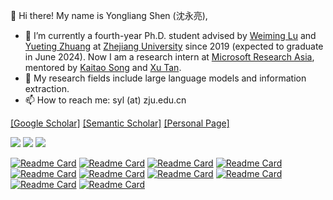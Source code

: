 <!--
**tricktreat/tricktreat** is a ✨ _special_ ✨ repository because its `README.md` (this file) appears on your GitHub profile.

Here are some ideas to get you started:

- 🔭 I’m currently working on ...
- 🌱 I’m currently learning ...
- 👯 I’m looking to collaborate on ...
- 🤔 I’m looking for help with ...
- 💬 Ask me about ...
- 📫 How to reach me: ...
- 😄 Pronouns: ...
- ⚡ Fun fact: ...
-->

👋 Hi there! My name is Yongliang Shen (沈永亮),

- 🔭 I’m currently a fourth-year Ph.D. student advised by [Weiming Lu](https://person.zju.edu.cn/lwm) and [Yueting Zhuang](https://person.zju.edu.cn/yzhuang) at [Zhejiang University](https://www.zju.edu.cn/english/) since 2019 (expected to graduate in June 2024). Now I am a research intern at [Microsoft Research Asia](https://www.msra.cn), mentored by [Kaitao Song](https://scholar.google.com/citations?user=LLk9dR8AAAAJ) and [Xu Tan](https://tan-xu.github.io/).
- 🌱 My research fields include large language models and information extraction.
- 📫 How to reach me: syl (at) zju.edu.cn

[[Google Scholar]](https://scholar.google.com/citations?user=UT3NzFAAAAAJ)
[[Semantic Scholar]](https://www.semanticscholar.org/author/Yongliang-Shen/1471660296)
[[Personal Page]](https://tricktreat.github.io/)

[![](https://komarev.com/ghpvc/?username=tricktreat&label=VIEWS)](https://github.com/tricktreat)
[![](https://img.shields.io/badge/dynamic/json?label=CITATIONS&query=citationCount&url=https://api.semanticscholar.org/graph/v1/author/1471660296?fields=citationCount)](https://www.semanticscholar.org/author/Yongliang-Shen/1471660296)
[![](https://img.shields.io/badge/dynamic/json?label=PUBLICATIONS&query=paperCount&url=https://api.semanticscholar.org/graph/v1/author/1471660296?fields=paperCount)](https://www.semanticscholar.org/author/Yongliang-Shen/1471660296)

[![Readme Card](https://github-readme-stats.vercel.app/api/pin/?username=microsoft&repo=JARVIS&theme=default)](https://github.com/microsoft/JARVIS)
[![Readme Card](https://github-readme-stats.vercel.app/api/pin/?username=zwq2018&repo=Data-Copilot&theme=default)](https://github.com/zwq2018/Data-Copilot)
[![Readme Card](https://github-readme-stats.vercel.app/api/pin/?username=Alibaba-NLP&repo=KB-NER&theme=default)](https://github.com/Alibaba-NLP/KB-NER)
[![Readme Card](https://github-readme-stats.vercel.app/api/pin/?username=tricktreat&repo=locate-and-label&theme=default)](https://github.com/tricktreat/locate-and-label)
[![Readme Card](https://github-readme-stats.vercel.app/api/pin/?username=tricktreat&repo=DiffusionNER&theme=default)](https://github.com/tricktreat/DiffusionNER)
[![Readme Card](https://github-readme-stats.vercel.app/api/pin/?username=tricktreat&repo=piqn&theme=default)](https://github.com/tricktreat/piqn)
[![Readme Card](https://github-readme-stats.vercel.app/api/pin/?username=tricktreat&repo=trimf&theme=default)](https://github.com/tricktreat/trimf)
[![Readme Card](https://github-readme-stats.vercel.app/api/pin/?username=tricktreat&repo=PromptNER&theme=default)](https://github.com/tricktreat/PromptNER)
[![Readme Card](https://github-readme-stats.vercel.app/api/pin/?username=zqtan1024&repo=sequence-to-set&theme=default)](https://github.com/zqtan1024/sequence-to-set)
[![Readme Card](https://github-readme-stats.vercel.app/api/pin/?username=tricktreat&repo=XiPotatonium&theme=default)](https://github.com/XiPotatonium/)

